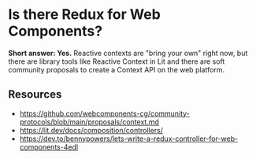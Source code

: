 # Is there Redux for Web Components?

**Short answer: Yes.** Reactive contexts are "bring your own" right now, but there are library tools like Reactive Context in Lit and there are soft community proposals to create a Context API on the web platform.
## Resources

- https://github.com/webcomponents-cg/community-protocols/blob/main/proposals/context.md
- https://lit.dev/docs/composition/controllers/
- https://dev.to/bennypowers/lets-write-a-redux-controller-for-web-components-4edl
